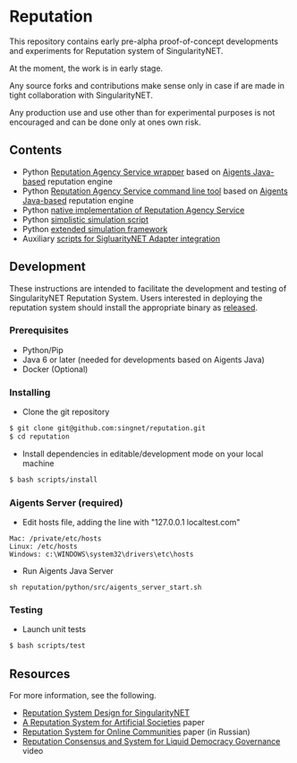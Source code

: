 # Reputation

This repository contains early pre-alpha proof-of-concept developments and experiments for Reputation system of SingularityNET.

At the moment, the work is in early stage.

Any source forks and contributions make sense only in case if are made in tight collaboration with SingularityNET.

Any production use and use other than for experimental purposes is not encouraged and can be done only at ones own risk.

## Contents

* Python [Reputation Agency Service wrapper](https://github.com/singnet/reputation/blob/master/reputation/python/src/aigents_reputation_api.py) based on [Aigents Java-based](https://github.com/aigents/aigents-java) reputation engine
* Python [Reputation Agency Service command line tool](https://github.com/singnet/reputation/blob/master/reputation/python/src/aigents_reputation_cli.py) based on [Aigents Java-based](https://github.com/aigents/aigents-java) reputation engine
* Python [native implementation of Reputation Agency Service](https://github.com/singnet/reputation/blob/master/reputation/python/src/reputation_service_api.py) 
* Python [simplistic simulation script](https://github.com/singnet/reputation/blob/master/reputation/python/src/reputation_scenario.py)
* Python [extended simulation framework](https://github.com/singnet/reputation/tree/master/reputation/python/src/snsim)
* Auxiliary [scripts for SigluarityNET Adapter integration](https://github.com/singnet/reputation/tree/master/scripts)

## Development 

These instructions are intended to facilitate the development and testing of SingularityNET Reputation System. Users interested in deploying the reputation system should install the appropriate binary as [released](#release).

### Prerequisites

* Python/Pip
* Java 6 or later (needed for developments based on Aigents Java)
* Docker (Optional)

### Installing

* Clone the git repository

```bash
$ git clone git@github.com:singnet/reputation.git
$ cd reputation
```

* Install dependencies in editable/development mode on your local machine

```bash
$ bash scripts/install
```


### Aigents Server (required)

* Edit hosts file, adding the line with "127.0.0.1 localtest.com"

```
Mac: /private/etc/hosts
Linux: /etc/hosts
Windows: c:\WINDOWS\system32\drivers\etc\hosts 
```

* Run Aigents Java Server

```
sh reputation/python/src/aigents_server_start.sh 
```


### Testing

* Launch unit tests 

```bash
$ bash scripts/test
```


## Resources

For more information, see the following.

* [Reputation System Design for SingularityNET](https://blog.singularitynet.io/reputation-system-design-for-singularitynet-8b5b61e8ed0e)
* [A Reputation System for Artificial Societies](https://arxiv.org/abs/1806.07342) paper
* [Reputation System for Online Communities](https://arxiv.org/abs/1811.08149) paper (in Russian)
* [Reputation Consensus and System for Liquid Democracy Governance](https://www.youtube.com/watch?v=5Pi973JPbZA) video
